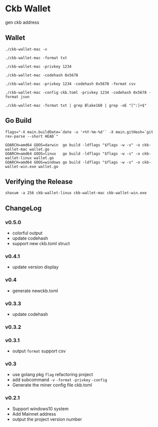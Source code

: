 # Ckb Wallet
gen ckb address

## Wallet

```
./ckb-wallet-mac -v

./ckb-wallet-mac -format txt

./ckb-wallet-mac -privkey 1234

./ckb-wallet-mac -codehash 0x5678

./ckb-wallet-mac -privkey 1234 -codehash 0x5678 -format csv

./ckb-wallet-mac -config ckb.toml -privkey 1234 -codehash 0x5678 -format json

```

`./ckb-wallet-mac -format txt | grep Blake160 | grep -oE "[^:]+$"`


## Go Build

```
flags="-X main.buildDate=`date -u '+%Y-%m-%d'` -X main.gitHash=`git rev-parse --short HEAD`"

GOARCH=amd64 GOOS=darwin  go build -ldflags "$flags -w -s" -o ckb-wallet-mac wallet.go
GOARCH=amd64 GOOS=linux   go build -ldflags "$flags -w -s" -o ckb-wallet-linux wallet.go
GOARCH=amd64 GOOS=windows go build -ldflags "$flags -w -s" -o ckb-wallet-win.exe wallet.go
```

## Verifying the Release

```
shasum -a 256 ckb-wallet-linux ckb-wallet-mac ckb-wallet-win.exe
```

## ChangeLog


### v0.5.0
- colorful output
- update codehash
- support new ckb.toml struct

### v0.4.1
- update version display

### v0.4
- generate newckb.toml

### v0.3.3
- update codehash

### v0.3.2

### v0.3.1
- output `format` support csv

### v0.3
- use golang pkg `flag` refactoring project
- add subcommand `-v` `-format` `-privkey` `-config`
- Generate the miner config file ckb.toml

### v0.2.1
- Support windows10 system
- Add Mainnet address
- output the project version number
